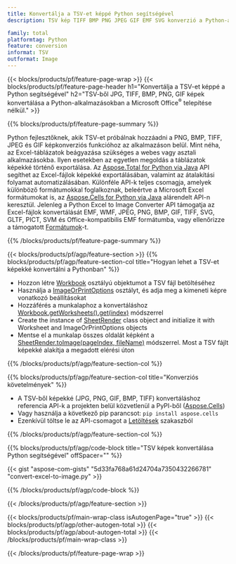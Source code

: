 ```yaml
---
title: Konvertálja a TSV-et képpé Python segítségével
description: TSV kép TIFF BMP PNG JPEG GIF EMF SVG konverzió a Python-alkalmazásokban Microsoft Excel használata nélkül 

family: total
platformtag: Python
feature: conversion
informat: TSV
outformat: Image
---
```

{{< blocks/products/pf/feature-page-wrap >}}
{{< blocks/products/pf/feature-page-header h1="Konvertálja a TSV-et képpé a Python segítségével" h2="TSV-ből JPG, TIFF, BMP, PNG, GIF képek konvertálása a Python-alkalmazásokban a Microsoft Office<sup>&reg;</sup> telepítése nélkül." >}}

{{% blocks/products/pf/feature-page-summary %}}

Python fejlesztőknek, akik TSV-et próbálnak hozzáadni a PNG, BMP, TIFF, JPEG és GIF képkonverziós funkcióhoz az alkalmazáson belül. Mint néha, az Excel-táblázatok beágyazása szükséges a webes vagy asztali alkalmazásokba. Ilyen esetekben az egyetlen megoldás a táblázatok képekké történő exportálása. Az [Aspose.Total for Python via Java](https://products.aspose.com/total/python-java/) API segíthet az Excel-fájlok képekké exportálásában, valamint az átalakítási folyamat automatizálásában. Különféle API-k teljes csomagja, amelyek különböző formátumokkal foglalkoznak, beleértve a Microsoft Excel formátumokat is, az [Aspose.Cells for Python via Java](https://products.aspose.com/cells/python-java/) alárendelt API-n keresztül. Jelenleg a Python Excel to Image Converter API támogatja az Excel-fájlok konvertálását EMF, WMF, JPEG, PNG, BMP, GIF, TIFF, SVG, GLTF, PICT, SVM és Office-kompatibilis EMF formátumba, vagy ellenőrizze a támogatott [Formátumok](https://docs.aspose.com/cells/python-java/supported-file-formats/)-t. 

{{% /blocks/products/pf/feature-page-summary %}}

{{< blocks/products/pf/agp/feature-section >}}
{{% blocks/products/pf/agp/feature-section-col title="Hogyan lehet a TSV-et képekké konvertálni a Pythonban" %}}

- Hozzon létre [Workbook](https://reference.aspose.com/cells/python-java/asposecells.api/Workbook) osztályú objektumot a TSV fájl betöltéséhez
- Használja a [ImageOrPrintOptions](https://reference.aspose.com/cells/python-java/asposecells.api/ImageOrPrintOptions) osztályt, és adja meg a kimeneti képre vonatkozó beállításokat
- Hozzáférés a munkalaphoz a konvertáláshoz [Workbook.getWorksheets().get(index)](https://reference.aspose.com//cells/python-java/asposecells.api/worksheetcollection#Item%20(int)) módszerrel
- Create the instance of [SheetRender](https://reference.aspose.com/cells/python/asposecells.api/SheetRender) class object and initialize it with Worksheet and ImageOrPrintOptions objects
- Mentse el a munkalap összes oldalát képként a [SheetRender.toImage(pageIndex, fileName)](https://reference.aspose.com//cells/python-java/asposecells.api/sheetrender#toImage(int,%20java.lang.String)) módszerrel. Most a TSV fájlt képekké alakítja a megadott elérési úton

{{% /blocks/products/pf/agp/feature-section-col %}}

{{% blocks/products/pf/agp/feature-section-col title="Konverziós követelmények" %}}

- A TSV-ből képekké (JPG, PNG, GIF, BMP, TIFF) konvertáláshoz referencia API-k a projekten belül közvetlenül a PyPI-ből ([Aspose.Cells](https://pypi.org/project/aspose-cells/))
- Vagy használja a következő pip parancsot: ```pip install aspose.cells``` 
- Ezenkívül töltse le az API-csomagot a [Letöltések](https://releases.aspose.com/cells/python-java) szakaszból 
 

{{% /blocks/products/pf/agp/feature-section-col %}}

{{% blocks/products/pf/agp/code-block title="TSV képek konvertálása Python segítségével" offSpacer="" %}}

{{< gist "aspose-com-gists" "5d33fa768a61d24704a7350432266781" "convert-excel-to-image.py" >}}

{{% /blocks/products/pf/agp/code-block %}}

{{< /blocks/products/pf/agp/feature-section >}}

{{< blocks/products/pf/main-wrap-class isAutogenPage="true" >}}
{{< blocks/products/pf/agp/other-autogen-total >}}
{{< blocks/products/pf/agp/about-autogen-total >}}
{{< /blocks/products/pf/main-wrap-class >}}

{{< /blocks/products/pf/feature-page-wrap >}}